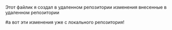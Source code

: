 Этот файлик я создал в удаленном репозитории
изменения внесенные в удаленном репозитории

#а вот эти изменения уже с локального репозитория!
